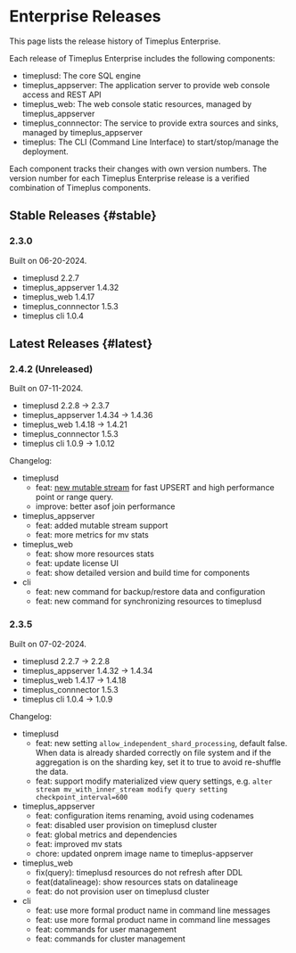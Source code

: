 # Enterprise Releases

This page lists the release history of Timeplus Enterprise.

Each release of Timeplus Enterprise includes the following components:

- timeplusd: The core SQL engine
- timeplus_appserver: The application server to provide web console access and REST API
- timeplus_web: The web console static resources, managed by timeplus_appserver
- timeplus_connnector: The service to provide extra sources and sinks, managed by timeplus_appserver
- timeplus: The CLI (Command Line Interface) to start/stop/manage the deployment.

Each component tracks their changes with own version numbers. The version number for each Timeplus Enterprise release is a verified combination of Timeplus components.

## Stable Releases {#stable}

### 2.3.0

Built on 06-20-2024.

- timeplusd 2.2.7
- timeplus_appserver 1.4.32
- timeplus_web 1.4.17
- timeplus_connnector 1.5.3
- timeplus cli 1.0.4

## Latest Releases {#latest}

### 2.4.2 (Unreleased)

Built on 07-11-2024.

- timeplusd 2.2.8 -> 2.3.7
- timeplus_appserver 1.4.34 -> 1.4.36
- timeplus_web 1.4.18 -> 1.4.21
- timeplus_connnector 1.5.3
- timeplus cli 1.0.9 -> 1.0.12

Changelog:

- timeplusd
  - feat: [new mutable stream](mutable-stream) for fast UPSERT and high performance point or range query.
  - improve: better asof join performance
- timeplus_appserver
  - feat: added mutable stream support
  - feat: more metrics for mv stats
- timeplus_web
  - feat: show more resources stats
  - feat: update license UI
  - feat: show detailed version and build time for components
- cli
  - feat: new command for backup/restore data and configuration
  - feat: new command for synchronizing resources to timeplusd

### 2.3.5

Built on 07-02-2024.

- timeplusd 2.2.7 -> 2.2.8
- timeplus_appserver 1.4.32 -> 1.4.34
- timeplus_web 1.4.17 -> 1.4.18
- timeplus_connnector 1.5.3
- timeplus cli 1.0.4 -> 1.0.9

Changelog:

- timeplusd
  - feat: new setting `allow_independent_shard_processing`, default false. When data is already sharded correctly on file system and if the aggregation is on the sharding key, set it to true to avoid re-shuffle the data.
  - feat: support modify materialized view query settings, e.g. `alter stream mv_with_inner_stream modify query setting checkpoint_interval=600`
- timeplus_appserver
  - feat: configuration items renaming, avoid using codenames
  - feat: disabled user provision on timeplusd cluster
  - feat: global metrics and dependencies
  - feat: improved mv stats
  - chore: updated onprem image name to timeplus-appserver
- timeplus_web
  - fix(query): timeplusd resources do not refresh after DDL
  - feat(datalineage): show resources stats on datalineage
  - feat: do not provision user on timeplusd cluster
- cli
  - feat: use more formal product name in command line messages
  - feat: use more formal product name in command line messages
  - feat: commands for user management
  - feat: commands for cluster management
